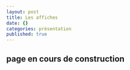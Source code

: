 ```yaml
---
layout: post
title: Les affiches
date: {}
categories: présentation
published: true
---
```

## page en cours de construction